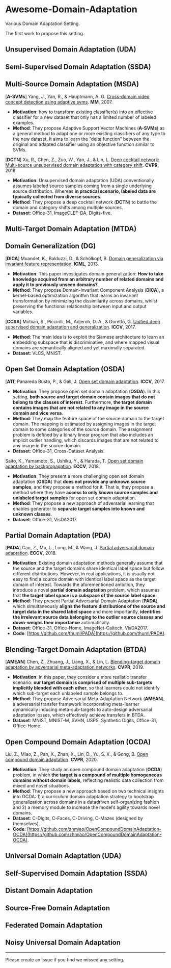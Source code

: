 # Awesome-Domain-Adaptation
Various Domain Adaptation Setting.

The first work to propose this setting.

## Unsupervised Domain Adaptation (UDA)

## Semi-Supervised Domain Adaptation (SSDA)

## Multi-Source Domain Adaptation (MSDA)

[**A-SVMs**] Yang, J., Yan, R., & Hauptmann, A. G. [Cross-domain video concept detection using adaptive svms](https://dl.acm.org/doi/abs/10.1145/1291233.1291276?casa_token=CRYiwLHWxVsAAAAA:CF81_j9sOX_mEGPCe9I-_DgD_Quqm4Iup2XCp_T2VBJL4XPZWDpgPsde4YW03Okkc6AN8cjmD8R6 "A-SVMs"). **MM**, 2007.

- **Motivation**: how to transform existing classifier(s) into an effective classifier for a new dataset that only has a limited number of labeled examples.
- **Method**: They propose Adaptive Support Vector Machines (**A-SVMs**) as a general method to adapt one or more existing classifiers of any type to the new dataset. It aims to learn the “delta function” between the original and adapted classifier using an objective function similar to SVMs.

[**DCTN**] Xu, R., Chen, Z., Zuo, W., Yan, J., & Lin, L. [Deep cocktail network: Multi-source unsupervised domain adaptation with category shift](https://openaccess.thecvf.com/content_cvpr_2018/html/Xu_Deep_Cocktail_Network_CVPR_2018_paper.html "DCTN"). **CVPR**, 2018.

- **Motivation**: Unsupervised domain adaptation (UDA) conventionally assumes labeled source samples coming from a single underlying source distribution. Whereas **in practical scenario, labeled data are typically collected from diverse sources**.
- **Method**: They propose a deep cocktail network (**DCTN**) to battle the domain and category shifts among multiple sources.
- **Dataset**: Office-31, ImageCLEF-DA, Digits-five.

## Multi-Target Domain Adaptation (MTDA)

## Domain Generalization (DG)

[**DICA**] Muandet, K., Balduzzi, D., & Schölkopf, B. [Domain generalization via invariant feature representation](https://proceedings.mlr.press/v28/muandet13.html "DICA"). **ICML**, 2013.

- **Motivation**: This paper investigates domain generalization: **How to take knowledge acquired from an arbitrary number of related domains and apply it to previously unseen domains?**
- **Method**:  They propose Domain-Invariant Component Analysis (**DICA**), a kernel-based optimization algorithm that learns an invariant transformation by minimizing the dissimilarity across domains, whilst preserving the functional relationship between input and output variables.

[**CCSA**] Motiian, S., Piccirilli, M., Adjeroh, D. A., & Doretto, G. [Unified deep supervised domain adaptation and generalization](https://openaccess.thecvf.com/content_iccv_2017/html/Motiian_Unified_Deep_Supervised_ICCV_2017_paper.html "CCSA"). **ICCV**, 2017.

- **Method**: The main idea is to exploit the Siamese architecture to learn an embedding subspace that is discriminative, and where mapped visual domains are semantically aligned and yet maximally separated.
- **Dataset**: VLCS, MNIST.

## Open Set Domain Adaptation (OSDA)

[**ATI**] Panareda Busto, P., & Gall, J. [Open set domain adaptation](https://openaccess.thecvf.com/content_iccv_2017/html/Busto_Open_Set_Domain_ICCV_2017_paper.html "ATI"). **ICCV**, 2017.

- **Motivation**: They propose open set domain adaptation (**OSDA**). In this setting, **both source and target domain contain images that do not belong to the classes of interest**. Furthermore, **the target domain contains images that are not related to any image in the source domain and vice versa**.
- **Method**: They map the feature space of the source domain to the target domain. The mapping is estimated by assigning images in the target domain to some categories of the source domain. The assignment problem is defined by a binary linear program that also includes an implicit outlier handling, which discards images that are not related to any image in the source domain.
- **Dataset**: Office-31, Cross-Dataset Analysis.

Saito, K., Yamamoto, S., Ushiku, Y., & Harada, T. [Open set domain adaptation by backpropagation](https://openaccess.thecvf.com/content_ECCV_2018/html/Kuniaki_Saito_Adversarial_Open_Set_ECCV_2018_paper.html). **ECCV**, 2018.

- **Motivation**: They present a more challenging open set domain adaptation (**OSDA**) that **does not provide any unknown source samples**, and they propose a method for it. That is, they propose a method where they have **access to only known source samples and unlabeled target samples** for open set domain adaptation.
- **Method**: They propose a new approach of adversarial learning that enables generator to **separate target samples into known and unknown classes**.
- **Dataset**: Office-31, VisDA2017.

## Partial Domain Adaptation (PDA)

[**PADA**] Cao, Z., Ma, L., Long, M., & Wang, J. [Partial adversarial domain adaptation](https://openaccess.thecvf.com/content_ECCV_2018/html/Zhangjie_Cao_Partial_Adversarial_Domain_ECCV_2018_paper.html "PADA"). **ECCV**, 2018.

- **Motivation**: Existing domain adaptation methods generally assume that the source and the target domains share identical label space but follow different distributions. However, in real applications, it is usually not easy to find a source domain with identical label space as the target domain of interest. Towards the aforementioned ambition, they introduce a novel **partial domain adaptation** problem, which assumes that **the target label space is a subspace of the source label space**.
- **Method**: They present Partial Adversarial Domain Adaptation (**PADA**), which simultaneously **aligns the feature distributions of the source and target data in the shared label space** and more importantly, **identifies the irrelevant source data belonging to the outlier source classes and down-weighs their importance** automatically. 
- **Dataset**: Office-31, Office-Home, ImageNet-Caltech, VisDA2017.
- **Code**: [https://github.com/thuml/PADA](https://github.com/thuml/PADA).

## Blending-Target Domain Adaptation (BTDA)

[**AMEAN**] Chen, Z., Zhuang, J., Liang, X., & Lin, L. [Blending-target domain adaptation by adversarial meta-adaptation networks](https://openaccess.thecvf.com/content_CVPR_2019/html/Chen_Blending-Target_Domain_Adaptation_by_Adversarial_Meta-Adaptation_Networks_CVPR_2019_paper.html "AMEAN"). **CVPR**, 2019.

- **Motivation**: In this paper, they consider a more realistic transfer scenario: **our target domain is comprised of multiple sub-targets implicitly blended with each other**, so that learners could not identify which sub-target each unlabeled sample belongs to.
- **Method**: They propose Adversarial Meta-Adaptation Network (**AMEAN**), a adversarial transfer framework incorporating meta-learner dynamically inducing meta-sub-targets to auto-design adversarial adaptation losses, which effectively achieve transfers in BTDA.
- **Dataset**: MNIST, MNIST-M, SVHN, USPS, Synthetic Digits, Office-31, Office-Home.

## Open Compound Domain Adaptation (OCDA)

Liu, Z., Miao, Z., Pan, X., Zhan, X., Lin, D., Yu, S. X., & Gong, B. [Open compound domain adaptation](https://openaccess.thecvf.com/content_CVPR_2020/html/Liu_Open_Compound_Domain_Adaptation_CVPR_2020_paper.html). **CVPR**, 2020.

- **Motivation**: They study an open compound domain adaptation (**OCDA**) problem, in which **the target is a compound of multiple homogeneous domains without domain labels**, reflecting realistic data collection from mixed and novel situations.
- **Method**: They propose a new approach based on two technical insights into OCDA: 1) a curriculum domain adaptation strategy to bootstrap generalization across domains in a datadriven self-organizing fashion and 2) a memory module to increase the model’s agility towards novel domains.
- **Dataset**: C-Digits, C-Faces, C-Driving, C-Mazes (designed by themselves).
- **Code**: [https://github.com/zhmiao/OpenCompoundDomainAdaptation-OCDA](https://github.com/zhmiao/OpenCompoundDomainAdaptation-OCDA).

## Universal Domain Adaptation (UDA)

## Self-Supervised Domain Adaptation (SSDA)

## Distant Domain Adaptation

## Source-Free Domain Adaptation

## Federated Domain Adaptation

## Noisy Universal Domain Adaptation

------

Please create an issue if you find we missed any setting.